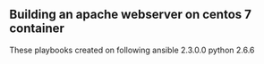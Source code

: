 Building an apache webserver on centos 7 container
-------------------------------------------

These playbooks created on following
ansible 2.3.0.0
python 2.6.6


